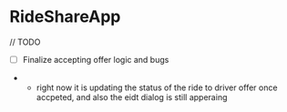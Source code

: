# RideShareApp


// TODO
- [ ] Finalize accepting offer logic and bugs
-  - right now it is updating the status of the ride to driver offer once accpeted, and also the eidt dialog is still apperaing